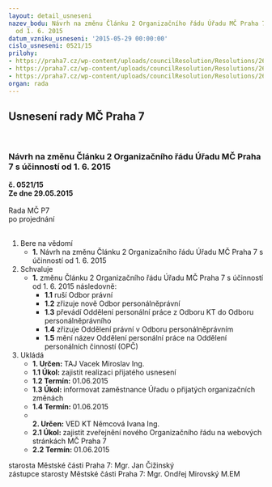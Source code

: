 ```yaml
---
layout: detail_usneseni
nazev_bodu: Návrh na změnu Článku 2 Organizačního řádu Úřadu MČ Praha 7 s účinností
  od 1. 6. 2015
datum_vzniku_usneseni: '2015-05-29 00:00:00'
cislo_usneseni: 0521/15
prilohy:
- https://praha7.cz/wp-content/uploads/councilResolution/Resolutions/26328/32-15-%c4%8d1-dz_1.6.15.doc
- https://praha7.cz/wp-content/uploads/councilResolution/Resolutions/26328/32-15-p%c5%99%c3%adloha%c4%8d.2-_organiz.rad-1.6.15.doc
- https://praha7.cz/wp-content/uploads/councilResolution/Resolutions/26328/32-15-p%c5%99%c3%adloha%c4%8d.2-_organiz.rad-uprava42015.doc
organ: rada
---
```

<div id="ucUsn_pList" class="usn">
	<span><h2>Usnesení rady MČ Praha 7 </h2>
<br></span><div class="standBody">
<span><h3>Návrh na změnu Článku 2 Organizačního řádu Úřadu MČ Praha 7 s účinností od 1. 6. 2015</h3></span><div class="center">
		<strong>č. 0521/15</strong><br>
	</div>
<div class="center">
		<strong>Ze dne 29.05.2015</strong><br><br>
	</div>Rada MČ P7<br> po projednání<br><br><ol>
<li>Bere na vědomí<ul><li>
<strong>1.</strong> Návrh na změnu Článku 2 Organizačního řádu Úřadu MČ Praha 7 s účinností od 1. 6. 2015</li></ul>
</li>
<li>Schvaluje<ul><li>
<strong>1.</strong> změnu Článku 2 Organizačního řádu Úřadu MČ Praha 7 s účinností od 1. 6. 2015 následovně:<ul>
<li>
<strong>1.1</strong> ruší Odbor právní</li>
<li>
<strong>1.2</strong> zřizuje nově Odbor personálněprávní</li>
<li>
<strong>1.3</strong> převádí Oddělení personální práce z Odboru KT do                                    Odboru personálněprávního</li>
<li>
<strong>1.4</strong> zřizuje Oddělení právní v Odboru personálněprávním</li>
<li>
<strong>1.5</strong> mění název Oddělení personální práce na Oddělení personálních činností (OPČ)   </li>
</ul>
</li></ul>
</li>
<li>Ukládá<ul>
<li>
<strong>1. Určen: </strong>TAJ Vacek Miroslav Ing.</li>
<li>
<strong>1.1 Úkol: </strong>zajistit realizaci přijatého usnesení</li>
<li>
<strong>1.2 Termín: </strong>01.06.2015</li>
<li>
<strong>1.3 Úkol: </strong>informovat zaměstnance Úřadu o přijatých organizačních změnách</li>
<li>
<strong>1.4 Termín: </strong>01.06.2015</li>
<li>
<strong><br>2. Určen: </strong>VED KT Němcová Ivana Ing.</li>
<li>
<strong>2.1 Úkol: </strong>zajistit zveřejnění nového Organizačního řádu na webových stránkách MČ Praha 7</li>
<li>
<strong>2.2 Termín: </strong>01.06.2015</li>
</ul>
</li>
</ol>starosta Městské části Praha 7: Mgr. Jan Čižinský<br>zástupce starosty Městské části Praha 7: Mgr. Ondřej Mirovský M.EM 
</div>
</div>